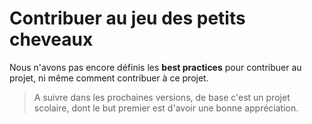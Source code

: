 # Contribuer au jeu des petits cheveaux

Nous n'avons pas encore définis les **best practices** pour contribuer au projet, ni même comment contribuer à ce projet.

> A suivre dans les prochaines versions, de base c'est un projet scolaire, dont le but premier est d'avoir une bonne appréciation.
